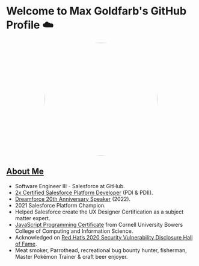 <h1>Welcome to Max Goldfarb's GitHub Profile ☁️</h1>

<p align="center">
<span><img src="https://user-images.githubusercontent.com/22826414/188963864-59131c28-f74e-4322-a541-e0bcfb028ef9.gif" height="auto" width="300" style="border-radius: 50% !important;"></img></span>
</p>

## [About Me](https://goldfarb.dev)
- Software Engineer III - Salesforce at GitHub.
- [2x Certified Salesforce Platform Developer](https://trailblazer.me/id/goldfarb) (PDI & PDII).
- [Dreamforce 20th Anniversary Speaker](https://reg.salesforce.com/flow/plus/dreamforce22/maincontentcatalog/page/Catalog/session/1656082526486001w1rz) (2022).
- 2021 Salesforce Platform Champion.
- Helped Salesforce create the UX Designer Certification as a subject matter expert.
- [JavaScript Programming Certificate](https://gist.githubusercontent.com/gfarb/aeea5ea28116e13c79a339524e7ad08a/raw/4a1cec4947158ead06db93812479e793eaecdd6a/CertificateReport.jpg) from Cornell University Bowers College of Computing and Information Science.
- Acknowledged on [Red Hat’s 2020 Security Vulnerability Disclosure Hall of Fame](https://access.redhat.com/articles/66234).
- Meat smoker, Parrothead, recreational bug bounty hunter, fisherman, Master Pokémon Trainer & craft beer enjoyer.
